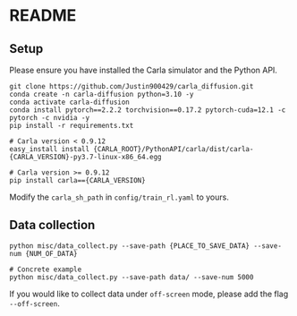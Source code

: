 # README

## Setup

Please ensure you have installed the Carla simulator and the Python API.

```shell
git clone https://github.com/Justin900429/carla_diffusion.git
conda create -n carla-diffusion python=3.10 -y
conda activate carla-diffusion
conda install pytorch==2.2.2 torchvision==0.17.2 pytorch-cuda=12.1 -c pytorch -c nvidia -y
pip install -r requirements.txt

# Carla version < 0.9.12
easy_install install {CARLA_ROOT}/PythonAPI/carla/dist/carla-{CARLA_VERSION}-py3.7-linux-x86_64.egg

# Carla version >= 0.9.12
pip install carla=={CARLA_VERSION}
```

Modify the `carla_sh_path` in `config/train_rl.yaml` to yours.

## Data collection

```shell
python misc/data_collect.py --save-path {PLACE_TO_SAVE_DATA} --save-num {NUM_OF_DATA}

# Concrete example
python misc/data_collect.py --save-path data/ --save-num 5000
```

If you would like to collect data under `off-screen` mode, please add the flag `--off-screen`.
